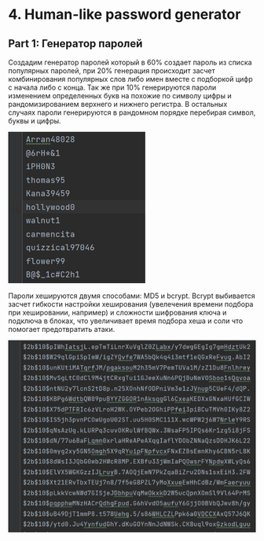 # 4. Human-like password generator

## Part 1: Генератор паролей

Создадим генератор паролей который в 60% создает пароль из списка популярных паролей, при 20% генерация происходит засчет комбинирования популярных слов либо имен вместе с подборкой цифр с начала либо с конца.
Так же при 10% генерируются пароли изменением определенных букв на похожие по символу цифры и рандомизированием верхнего и нижнего регистра.
В остальных случаях пароли генерируются в рандомном порядке перебирая символ, буквы и цифры.

![img.png](img.png)

Пароли хешируются двумя способами: MD5 и bcrypt.
Bcrypt выбивается засчет гибкости настройки хеширования (увелечения времени подбора при хешировании, например) и сложности шифрования ключа и подключа в блоках, что увеличивает время подбора хеша и соли что помогает предотвратить атаки.

![img_1.png](img_1.png)

